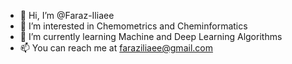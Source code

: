 - 👋 Hi, I’m @Faraz-Iliaee
- 👀 I’m interested in Chemometrics and Cheminformatics
- 🌱 I’m currently learning Machine and Deep Learning Algorithms
- 📫 You can reach me at faraziliaee@gmail.com

<!---
Faraz-Iliaee/Faraz-Iliaee is a ✨ special ✨ repository because its `README.md` (this file) appears on your GitHub profile.
You can click the Preview link to take a look at your changes.
--->
